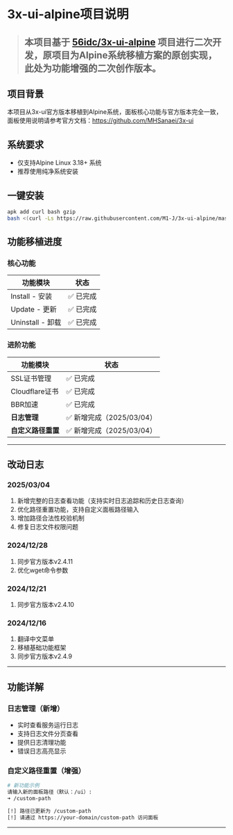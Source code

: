  # 3x-ui-alpine项目说明

   > 本项目基于 [56idc/3x-ui-alpine](https://github.com/56idc/3x-ui-alpine) 项目进行二次开发，原项目为Alpine系统移植方案的原创实现，此处为功能增强的二次创作版本。
   > ---


   ## 项目背景
   本项目从3x-ui官方版本移植到Alpine系统，面板核心功能与官方版本完全一致，面板使用说明请参考官方文档：https://github.com/MHSanaei/3x-ui

   ## 系统要求
   - 仅支持Alpine Linux 3.18+ 系统
   - 推荐使用纯净系统安装

   ## 一键安装
   ```bash
   apk add curl bash gzip
   bash <(curl -Ls https://raw.githubusercontent.com/M1-J/3x-ui-alpine/master/install_alpine.sh)
   ```

   ## 功能移植进度
   ### 核心功能
   | 功能模块         | 状态     |
   | ---------------- | -------- |
   | Install - 安装   | ✅ 已完成 |
   | Update - 更新    | ✅ 已完成 |
   | Uninstall - 卸载 | ✅ 已完成 |

   ### 进阶功能
   | 功能模块           | 状态                     |
   | ------------------ | ------------------------ |
   | SSL证书管理        | ✅ 已完成                 |
   | Cloudflare证书     | ✅ 已完成                 |
   | BBR加速            | ✅ 已完成                 |
   | **日志管理**       | ✅ 新增完成（2025/03/04） |
   | **自定义路径重置** | ✅ 新增完成（2025/03/04） |

   ---

   ## 改动日志
   ### 2025/03/04
   1. 新增完整的日志查看功能（支持实时日志追踪和历史日志查询）
   2. 优化路径重置功能，支持自定义面板路径输入
   3. 增加路径合法性校验机制
   4. 修复日志文件权限问题

   ### 2024/12/28
   1. 同步官方版本v2.4.11
   2. 优化wget命令参数

   ### 2024/12/21
   1. 同步官方版本v2.4.10

   ### 2024/12/16
   1. 翻译中文菜单
   2. 移植基础功能框架
   3. 同步官方版本v2.4.9

   ---

   ## 功能详解
   ### 日志管理（新增）
   - 实时查看服务运行日志
   - 支持日志文件分页查看
   - 提供日志清理功能
   - 错误日志高亮显示

   ### 自定义路径重置（增强）
   ```bash
   # 新功能示例
   请输入新的面板路径（默认：/ui）:
   ➜ /custom-path
   
   [!] 路径已更新为 /custom-path
   [!] 请通过 https://your-domain/custom-path 访问面板
   ```

   ---
